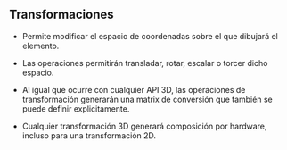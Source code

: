 ## Transformaciones

- Permite modificar el espacio de coordenadas sobre el que dibujará el elemento.

- Las operaciones permitirán transladar, rotar, escalar o torcer dicho espacio.

- Al igual que ocurre con cualquier API 3D, las operaciones de transformación generarán una matrix de conversión que también se puede definir explicitamente.

- Cualquier transformación 3D generará composición por hardware, incluso para una transformación 2D.

